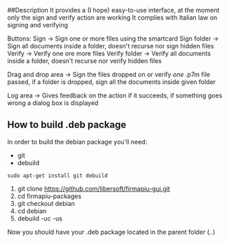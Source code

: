 ##Description
It provides a (I hope) easy-to-use interface, at the moment only the sign and verify action are working
It complies with Italian law on signing and verifying

Buttons:
Sign -> Sign one or more files using the smartcard
Sign folder -> Sign all documents inside a folder, doesn't recurse nor sign hidden files
Verify -> Verify one ore more files
Verify folder -> Verify all documents inside a folder, doesn't recurse nor verify  hidden files

Drag and drop area -> Sign the files dropped on or verify *one* .p7m file passed, if a folder is dropped, sign all the documents inside given folder

Log area -> Gives feedback on the action if it succeeds, if something goes wrong a dialog box is displayed


## How to build .deb package
In order to build the debian package you'll need:
* git
* debuild


`sudo apt-get install git debuild`


1. git clone https://github.com/libersoft/firmapiu-gui.git
2. cd firmapiu-packages
3. git checkout debian
4. cd debian
5. debuild -uc -us

Now you should have your .deb package located in the parent folder (..)

